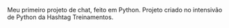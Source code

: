 Meu primeiro projeto de chat, feito em Python.
Projeto criado no intensivão de Python da Hashtag Treinamentos.
